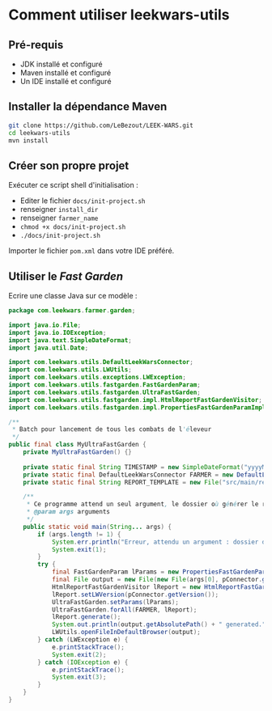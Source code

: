 # Comment utiliser leekwars-utils

## Pré-requis

* JDK installé et configuré
* Maven installé et configuré
* Un IDE installé  et configuré

## Installer la dépendance Maven

```bash
git clone https://github.com/LeBezout/LEEK-WARS.git
cd leekwars-utils
mvn install
```

## Créer son propre projet

Exécuter ce script shell d'initialisation : 

* Editer le fichier `docs/init-project.sh`
* renseigner `install_dir`
* renseigner `farmer_name`
* `chmod +x docs/init-project.sh`
* `./docs/init-project.sh`

Importer le fichier `pom.xml` dans votre IDE préféré.

## Utiliser le _Fast Garden_

Ecrire une classe Java sur ce modèle :

```java
package com.leekwars.farmer.garden;

import java.io.File;
import java.io.IOException;
import java.text.SimpleDateFormat;
import java.util.Date;

import com.leekwars.utils.DefaultLeekWarsConnector;
import com.leekwars.utils.LWUtils;
import com.leekwars.utils.exceptions.LWException;
import com.leekwars.utils.fastgarden.FastGardenParam;
import com.leekwars.utils.fastgarden.UltraFastGarden;
import com.leekwars.utils.fastgarden.impl.HtmlReportFastGardenVisitor;
import com.leekwars.utils.fastgarden.impl.PropertiesFastGardenParamImpl;

/**
 * Batch pour lancement de tous les combats de l'éleveur
 */
public final class MyUltraFastGarden {
    private MyUltraFastGarden() {}
	
    private static final String TIMESTAMP = new SimpleDateFormat("yyyyMMdd_HH-mm").format(new Date());
    private static final DefaultLeekWarsConnector FARMER = new DefaultLeekWarsConnector("MonLogin", "MonPassword");
    private static final String REPORT_TEMPLATE = new File("src/main/resources/report_template.html").getAbsolutePath();

    /**
     * Ce programme attend un seul argument, le dossier où générer le rapport HTML
     * @param args arguments
     */
    public static void main(String... args) {
        if (args.length != 1) {
            System.err.println("Erreur, attendu un argument : dossier de génération du rapport");
            System.exit(1);
        }
        try {
            final FastGardenParam lParams = new PropertiesFastGardenParamImpl("/fastgarden.properties");
            final File output = new File(new File(args[0], pConnector.getUsername()), TIMESTAMP + ".html");
            HtmlReportFastGardenVisitor lReport = new HtmlReportFastGardenVisitor(new File(REPORT_TEMPLATE), output);
            lReport.setLWVersion(pConnector.getVersion());
            UltraFastGarden.setParams(lParams);
            UltraFastGarden.forAll(FARMER, lReport);
            lReport.generate();
            System.out.println(output.getAbsolutePath() + " generated.");
            LWUtils.openFileInDefaultBrowser(output);
        } catch (LWException e) {
            e.printStackTrace();
            System.exit(2);
        } catch (IOException e) {
            e.printStackTrace();
            System.exit(3);
        }
    }
}
```
